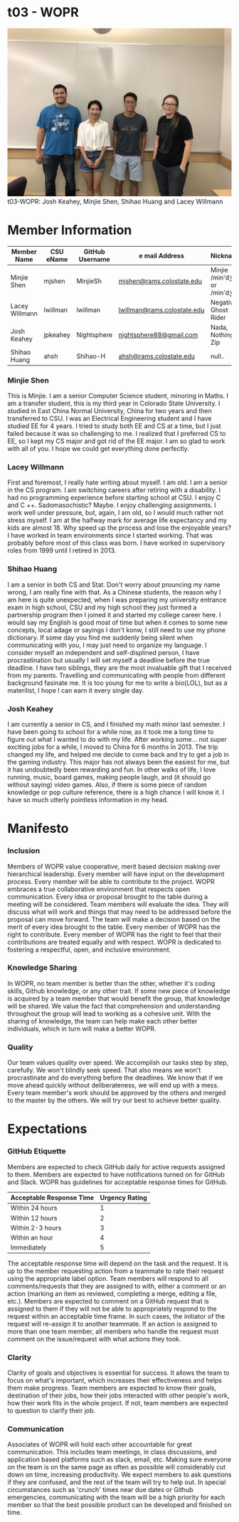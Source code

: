 # t03 - WOPR

![Team Picture](/images/Team.jpg)
t03-WOPR: Josh Keahey, Minjie Shen, Shihao Huang and Lacey Willmann

# Member Information
Member Name | CSU eName | GitHub Username | e mail Address | Nickname
----------- | --------- | --------------- | -------------- | --------
Minjie Shen | mjshen | MinjieSh | mjshen@rams.colostate.edu | Minjie /min'dʒiː/ or /min'dʒæ/
Lacey Willmann | lwillman | lwillman | lwillman@rams.colostate.edu | Negative, Ghost Rider
Josh Keahey | jpkeahey | Nightsphere | nightsphere88@gmail.com | Nada, Nothing, Zip
Shihao Huang | ahsh | Shihao-H | ahsh@rams.colostate.edu | null..

### Minjie Shen

This is Minjie. I am a senior Computer Science student, minoring in Maths.
I am a transfer student, this is my third year in Colorado State University. 
I studied in East China Normal University, China for two years and then transferred to CSU. 
I was an Electrical Engineering student and I have studied EE for 4 years. I tried to study both EE and CS at a time, but I just failed because it was so challenging to me. I realized that I preferred CS to EE, so I kept my CS major and got rid of the EE major.
I am so glad to work with all of you. I hope we could get everything done perfectly.

### Lacey Willmann
   First and foremost, I really hate writing about myself. I am old. I am a senior in the CS program. I am switching careers after retiring with a disability. I had no programming experience before starting school at CSU. I enjoy C and C ++. Sadomasochistic? Maybe. I enjoy challenging assignments. I work well under pressure, but, again, I am old, so I would much rather not stress myself. I am at the halfway mark for average life expectancy and my kids are almost 18. Why speed up the process and lose the enjoyable years? I have worked in team environments since I started working. That was probably before most of this class was born. I have worked in supervisory roles from 1999 until I retired in 2013.

### Shihao Huang
I am a senior in both CS and Stat. Don't worry about prouncing my name wrong, I am really fine with that. As a Chinese students, the reason why I am here is quite unexpected, when I was preparing my university entrance exam in high school, CSU and my high school they just formed a partnership program then I joined it and started my college career here.
I would say my English is good most of time but when it comes to some new concepts, local adage or sayings I don't konw, I still need to use my phone dictionary. If some day you find me suddenly being silent when communicating with you, I may just need to organize my language.
I consider myself an independent and self-displined person, I have procrastination but usually I will set myself a deadline before the true deadline. I have two siblings, they are the most invaluable gift that I received from my parents. Travelling and communicating with people from different background fasinate me. It is too young for me to write a bio(LOL), but as a materilist, I hope I can earn it every single day.

### Josh Keahey
I am currently a senior in CS, and I finished my math minor last semester. I have been going to school for a while now, as it took 
me a long time to figure out what I wanted to do with my life. After working some... not super exciting jobs for a while, I moved to 
China for 6 months in 2013. The trip changed my life, and helped me decide to come back and try to get a job in the gaming industry.
This major has not always been the easiest for me, but it has undoubtedly been rewarding and fun. In other walks of life, I love 
running, music, board games, making people laugh, and (it should go without saying) video games. Also, if there is some piece 
of random knowledge or pop culture reference, there is a high chance I will know it. I have so much utterly pointless 
information in my head.
    
# Manifesto

### Inclusion
Members of WOPR value cooperative, merit based decision making over hierarchical leadership. Every member will have input on the development process. Every member will be able to contribute to the project. WOPR embraces a true collaborative environment that respects open communication. Every idea or proposal brought to the table during a meeting will be considered. Team members will evaluate the idea. They will discuss what will work and things that may need to be addressed before the proposal can move forward. The team will make a decision based on the merit of every idea brought to the table. Every member of WOPR has the right to contribute. Every member of WOPR has the right to feel that their contributions are treated equally and with respect. WOPR is dedicated to fostering a respectful, open, and inclusive environment.

### Knowledge Sharing
In WOPR, no team member is better than the other, whether it's coding skills, Github knowledge, or any other trait. If some 
new piece of knowledge is acquired by a team member that would benefit the group, that knowledge will be shared. We value the 
fact that comprehension and understanding throughout the group will lead to working as a cohesive unit. With the sharing of 
knowledge, the team can help make each other better individuals, which in turn will make a better WOPR.

### Quality
Our team values quality over speed. We accomplish our tasks step by step, carefully. We won't blindly seek speed.
That also means we won't procrastinate and do everything before the deadlines. We know that if we move ahead quickly without deliberateness, we will end up with a mess. Every team member's work should be approved by the others and merged to the master by the others. 
We will try our best to achieve better quality.



# Expectations

### GitHub Etiquette
Members are expected to check GitHub daily for active requests assigned to them. Members are expected to have notifications turned on for GitHub and Slack. WOPR has guidelines for acceptable response times for GitHub.

Acceptable Response Time | Urgency Rating 
-------------------------|----------------
Within 24 hours | 1 
Within 12 hours | 2 
Within 2-3 hours | 3 
Within an hour | 4 
Immediately | 5 

The acceptable response time will depend on the task and the request. It is up to the member requesting action from a teammate to rate their request using the appropriate label option. Team members will respond to all comments/requests that they are assigned to with, either a comment or an action (marking an item as reviewed, completing a merge, editing a file, etc.). Members are expected to comment on a GitHub request that is assigned to them if they will not be able to appropriately respond to the request within an acceptable time frame. In such cases, the initiator of the request will re-assign it to another teammate. If an action is assigned to more than one team member, all members who handle the request must comment on the issue/request with what actions they took.

### Clarity
Clarity of goals and objectives is essential for success. It allows the team to focus on what's important, which increases their effectiveness and helps them make progress. Team members are expected to know their goals, destination of their jobs, how their jobs interacted with other people's work, how their work fits in the whole project. If not, team members are expected to question to clarify their job.  

### Communication
  
Associates of WOPR will hold each other accountable for great communication. This includes team meetings, in class 
discussions, and application based platforms such as slack, email, etc. Making sure everyone on the team is on the same page 
as often as possible will considerably cut down on time, increasing productivity. We expect members to ask questions if they 
are confused, and the rest of the team will try to help out. In special circumstances such as 'crunch' times near due
dates or Github emergencies, communicating with the team will be a high priority for each member so that the best possible 
product can be developed and finished on time.
